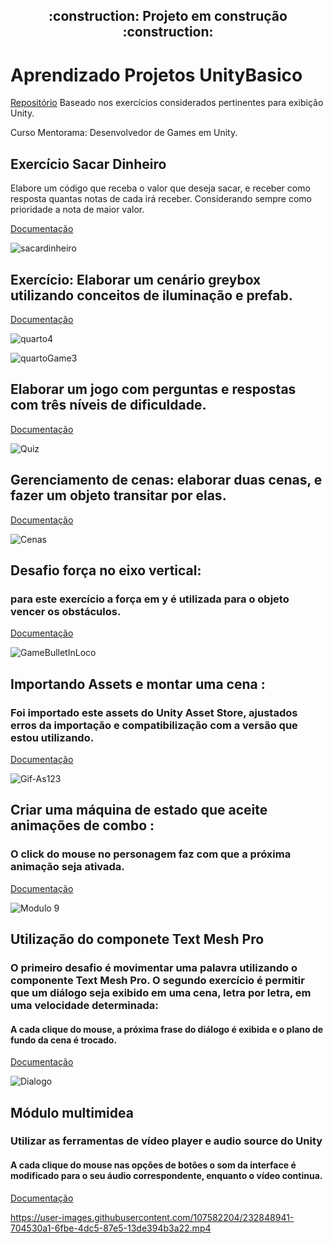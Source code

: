  <h2 align="center">  :construction: Projeto em construção :construction: </h2>


# Aprendizado Projetos UnityBasico



[Repositório](https://github.com/iaraeliza/AprendizadoProjetosUnityBasico/tree/atualizacao-projeto/Exercicios) Baseado nos exercícios considerados pertinentes para exibição Unity.

Curso Mentorama: Desenvolvedor de Games em Unity.


<h2>Exercício Sacar Dinheiro</h2>

Elabore um código que receba o valor que deseja sacar, e receber como resposta quantas notas de cada irá receber.
Considerando sempre como prioridade a nota de maior valor. 

[Documentação](https://github.com/iaraeliza/AprendizadoProjetosUnityBasico/tree/atualizacao-projeto/Exercicios/ExercicioSacarDinheiro)

![sacardinheiro](https://user-images.githubusercontent.com/107582204/202787813-f5f76ed0-68d8-437a-b76a-1291f552554d.jpeg)


<h2>Exercício: Elaborar um cenário greybox utilizando conceitos de iluminação e prefab.</h2>

[Documentação](https://github.com/iaraeliza/AprendizadoProjetosUnityBasico/tree/atualizacao-projeto/Exercicios/QuartoIlumunicaoPrefabs)

![quarto4](https://user-images.githubusercontent.com/107582204/202866294-42290fd6-5c25-4172-951b-1feb829f9236.jpeg)


![quartoGame3](https://user-images.githubusercontent.com/107582204/202866024-14dfe4d6-8649-4489-b919-71b15f4f2679.jpeg)


<h2>Elaborar um jogo com perguntas e respostas com três níveis de dificuldade.</h2>

[Documentação](https://github.com/iaraeliza/AprendizadoProjetosUnityBasico/tree/main/Exercicios/Quiz) 


![Quiz](https://user-images.githubusercontent.com/107582204/229179013-41cc30aa-8bb3-4ead-a292-38451367a56b.gif)


<h2>Gerenciamento de cenas: elaborar duas cenas, e fazer um objeto transitar por elas. </h2>  

[Documentação](https://github.com/iaraeliza/AprendizadoProjetosUnityBasico/tree/atualizacao-projeto/Exercicios/GerenciamentoDeCenas)


![Cenas](https://user-images.githubusercontent.com/107582204/204532032-8a7e1bc3-1e92-4524-a373-3acf03fecd0b.gif)



<h2>Desafio força no eixo vertical: </h2> <h3>para este exercício a força em y é utilizada para o objeto vencer os obstáculos.</h3>

[Documentação](https://github.com/iaraeliza/AprendizadoProjetosUnityBasico/tree/atualizacao-projeto/Exercicios/GameBullet)

![GameBulletInLoco](https://user-images.githubusercontent.com/107582204/205461921-4cd164bf-b906-4a12-8b64-4460af9227a8.gif)



<h2>Importando Assets e montar uma cena : </h2> <h3> Foi importado este assets do Unity Asset Store, ajustados erros da importação e compatibilização com a versão que estou utilizando. </h3>

[Documentação](https://github.com/iaraeliza/AprendizadoProjetosUnityBasico/tree/atualizacao-projeto/Exercicios/Assets)

![Gif-As123](https://user-images.githubusercontent.com/107582204/229505980-10b2ff60-be07-405c-8f9e-d9beb691c92d.gif)


<h2>Criar uma máquina de estado que aceite animações de combo : </h2> <h3> O click do mouse no personagem faz com que a próxima animação seja ativada. </h3>

[Documentação](https://github.com/iaraeliza/AprendizadoProjetosUnityBasico/tree/atualizacao-projeto/Exercicios/Animation)

![Modulo 9](https://user-images.githubusercontent.com/107582204/226432659-34b12081-58b9-416a-ac0e-8423053befe3.gif)

<h2>Utilização do componete Text Mesh Pro </h2> 
<h3>O primeiro desafio é movimentar uma palavra utilizando o componente Text Mesh Pro.  O segundo exercício é permitir que um diálogo seja exibido em uma cena, letra por letra, em uma velocidade determinada:</h3>
<h4>A cada clique do mouse, a próxima frase do diálogo é exibida e o plano de fundo da cena é trocado. </h4>

[Documentação](https://github.com/iaraeliza/AprendizadoProjetosUnityBasico/tree/atualizacao-projeto/Exercicios/TextTMP)

![Dialogo](https://user-images.githubusercontent.com/107582204/230095983-685317c9-2fe6-4121-acef-72ae17ef92d0.gif)

<h2>Módulo multimidea  </h2> 
<h3>Utilizar as ferramentas de vídeo player e audio source do Unity</h3>
<h4>A cada clique do mouse nas opções de botões o som da interface é modificado para o seu áudio correspondente, enquanto o vídeo continua. </h4>

[Documentação](https://github.com/iaraeliza/AprendizadoProjetosUnityBasico/tree/atualizacao-projeto/Exercicios/GerenciadordeAudio)



https://user-images.githubusercontent.com/107582204/232848941-704530a1-6fbe-4dc5-87e5-13de394b3a22.mp4

